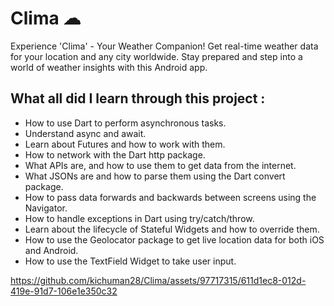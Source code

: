 # Clima ☁

Experience 'Clima' - Your Weather Companion! Get real-time weather data for your location and any city worldwide. Stay prepared and step into a world of weather insights with this Android app.

## What all did I learn through this project :

- How to use Dart to perform asynchronous tasks.
- Understand async and await.
- Learn about Futures and how to work with them.
- How to network with the Dart http package.
- What APIs are, and how to use them to get data from the internet.
- What JSONs are and how to parse them using the Dart convert package.
- How to pass data forwards and backwards between screens using the Navigator.
- How to handle exceptions in Dart using try/catch/throw.
- Learn about the lifecycle of Stateful Widgets and how to override them.
- How to use the Geolocator package to get live location data for both iOS and Android.
- How to use the TextField Widget to take user input.

https://github.com/kichuman28/Clima/assets/97717315/611d1ec8-012d-419e-91d7-106e1e350c32

